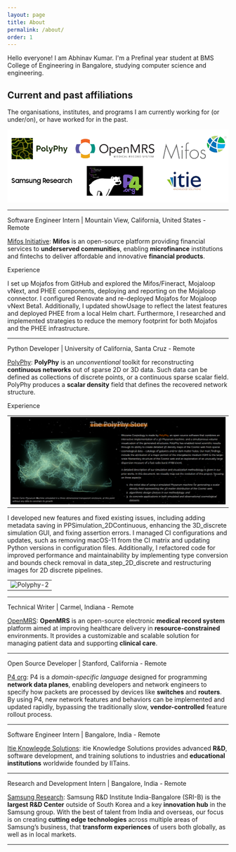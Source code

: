 ```yaml
---
layout: page
title: About
permalink: /about/
order: 1
---
```


Hello everyone!
I am Abhinav Kumar. I'm a Prefinal year student at BMS College of Engineering in Bangalore, studying computer science and engineering.

## Current and past affiliations
The organisations, institutes, and programs I am currently working for (or under/on), or have worked for in the past.

<img src="https://raw.githubusercontent.com/Abhinavcode13/abhinavcode13.github.io/main/assets/Myorgs.png" alt="My Organizations">

---
Software Engineer Intern | Mountain View, California, United States - Remote

[Mifos Initiative](https://mifos.org/): **Mifos** is an open-source platform providing financial services to **underserved communities**, enabling **microfinance** institutions and fintechs to deliver affordable and innovative **financial products**. 

Experience

I set up Mojafos from GitHub and explored the Mifos/Fineract, Mojaloop vNext, and PHEE components, deploying and reporting on the Mojaloop connector. I configured Renovate and re-deployed Mojafos for Mojaloop vNext Beta1. Additionally, I updated showUsage to reflect the latest features and deployed PHEE from a local Helm chart. Furthermore, I researched and implemented strategies to reduce the memory footprint for both Mojafos and the PHEE infrastructure.

---
Python Developer | University of California, Santa Cruz - Remote

[PolyPhy](https://polyphy.io/): **PolyPhy** is an *unconventional* toolkit for reconstructing **continuous networks** out of sparse 2D or 3D data. Such data can be defined as collections of discrete points, or a continuous sparse scalar field. PolyPhy produces a **scalar density** field that defines the recovered network structure.

Experience

<table>
  <tr>
    <td align="center">
      <img src="https://raw.githubusercontent.com/Abhinavcode13/abhinavcode13.github.io/main/assets/Polyphystory.png" alt="Polyphystory Image">
    </td>
  </tr>
</table>

I developed new features and fixed existing issues, including adding metadata saving in PPSimulation_2DContinuous, enhancing the 3D_discrete simulation GUI, and fixing assertion errors. I managed CI configurations and updates, such as removing macOS-11 from the CI matrix and updating Python versions in configuration files. Additionally, I refactored code for improved performance and maintainability by implementing type conversion and bounds check removal in data_step_2D_discrete and restructuring images for 2D discrete pipelines.

<table>
  <tr>
    <td align="center">
      <img src="https://github.com/Abhinavcode13/abhinavcode13.github.io/assets/126642111/a50461dc-7aa3-4d6d-a98c-c74354b83153" alt="Polyphy-2">
    </td>
  </tr>
</table>

---
Technical Writer | Carmel, Indiana - Remote

[OpenMRS](https://openmrs.org/): **OpenMRS** is an open-source electronic **medical record system** platform aimed at improving healthcare delivery in **resource-constrained** environments. It provides a customizable and scalable solution for managing patient data and supporting **clinical care**.

---
Open Source Developer | Stanford, California - Remote

[P4 org](https://p4.org/): P4 is a *domain-specific language* designed for programming **network data planes**, enabling developers and network engineers to specify how packets are processed by devices like **switches** and **routers**. By using P4, new network features and behaviors can be implemented and updated rapidly, bypassing the traditionally slow, **vendor-controlled** feature rollout process.

---
Software Engineer Intern | Bangalore, India - Remote

[Itie Knowlegde Solutions](https://itie.in/): itie Knowledge Solutions provides advanced **R&D**, software development, and training solutions to industries and **educational institutions** worldwide founded by IITains.

---
Research and Development Intern | Bangalore, India - Remote

[Samsung Research](https://research.samsung.com/sri-b): Samsung R&D Institute India-Bangalore (SRI-B) is the **largest R&D Center** outside of South Korea and a key **innovation hub** in the Samsung group. With the best of talent from India and overseas, our focus is on creating **cutting edge technologies** across multiple areas of Samsung’s business, that **transform experiences** of users both globally, as well as in local markets. 

---
